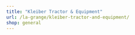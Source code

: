 ```yaml
---
title: "Kleiber Tractor & Equipment"
url: /la-grange/kleiber-tractor-and-equipment/
shop: general
---
```

